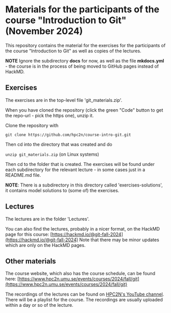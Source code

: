 # Materials for the participants of the course "Introduction to Git" (November 2024) 

This repository contains the material for the exercises for the participants of the course "Introduction to Git" as well as copies of the lectures. 

**NOTE** Ignore the subdirectory **docs** for now, as well as the file **mkdocs.yml** - the course is in the process of being moved to GitHub pages instead of HackMD. 

## Exercises

The exercises are in the top-level file 'git_materials.zip'. 

When you have cloned the repository (click the green "Code" button to get the repo-url - pick the https one), unzip it. 

Clone the repository with 

`git clone https://github.com/hpc2n/course-intro-git.git`

Then cd into the directory that was created and do 

`unzip git_materials.zip` (on Linux systems) 

Then cd to the folder that is created. The exercises will be found under each subdirectory for the relevant lecture - in some cases just in a README.md file. 

**NOTE**: There is a subdirectory in this directory called 'exercises-solutions', it contains model solutions to (some of) the exercises. 

## Lectures 

The lectures are in the folder 'Lectures'.  

You can also find the lectures, probably in a nicer format, on the HackMD page for this course: [https://hackmd.io/@git-fall-2024](https://hackmd.io/@git-fall-2024)
Note that there may be minor updates which are only on the HackMD pages. 

## Other materials 

The course website, which also has the course schedule, can be found here: [https://www.hpc2n.umu.se/events/courses/2024/fall/git](https://www.hpc2n.umu.se/events/courses/2024/fall/git)

The recordings of the lectures can be found on [HPC2N's YouTube channel](https://www.youtube.com/user/HPC2N). There will be a playlist for the course. The recordings are usually uploaded within a day or so of the lecture. 
